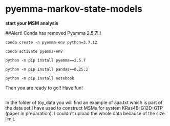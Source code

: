 # pyemma-markov-state-models

**start your MSM analysis**

##Alert! Conda has removed Pyemma 2.5.7!!!

```
conda create -n pyemma-env python=3.7.12
```

```
conda activate pyemma-env
```

```
python -m pip install pyemma==2.5.7
```

```
python -m pip install pandas==0.25.3
```

```
python -m pip install notebook
```
Then you are ready to go!! Have fun!

##
In the folder of toy_data you will find an example of aaa.txt which is part of the data set I have used to construct MSMs for system KRas4B-G12D-GTP (paper in preparation). I couldn't upload the whole data because of the size limit.
